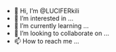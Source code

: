 - 👋 Hi, I’m @LUCIFERkili
- 👀 I’m interested in ...
- 🌱 I’m currently learning ...
- 💞️ I’m looking to collaborate on ...
- 📫 How to reach me ...

<!---
LUCIFERkili/LUCIFERkili is a ✨ special ✨ repository because its `README.md` (this file) appears on your GitHub profile.
You can click the Preview link to take a look at your changes.
--->
